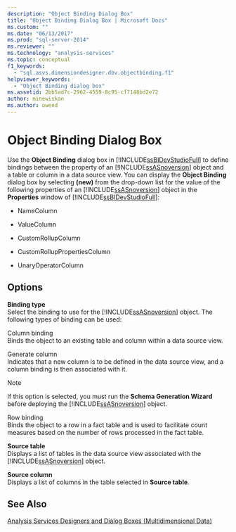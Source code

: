 ```yaml
---
description: "Object Binding Dialog Box"
title: "Object Binding Dialog Box | Microsoft Docs"
ms.custom: ""
ms.date: "06/13/2017"
ms.prod: "sql-server-2014"
ms.reviewer: ""
ms.technology: "analysis-services"
ms.topic: conceptual
f1_keywords: 
  - "sql.asvs.dimensiondesigner.dbv.objectbinding.f1"
helpviewer_keywords: 
  - "Object Binding dialog box"
ms.assetid: 2bb5ad7c-2962-4559-8c95-cf7148bd2e72
author: minewiskan
ms.author: owend
---
```

# Object Binding Dialog Box
  Use the **Object Binding** dialog box in [!INCLUDE[ssBIDevStudioFull](../includes/ssbidevstudiofull-md.md)] to define bindings between the property of an [!INCLUDE[ssASnoversion](../includes/ssasnoversion-md.md)] object and a table or column in a data source view. You can display the **Object Binding** dialog box by selecting **(new)** from the drop-down list for the value of the following properties of an [!INCLUDE[ssASnoversion](../includes/ssasnoversion-md.md)] object in the **Properties** window of [!INCLUDE[ssBIDevStudioFull](../includes/ssbidevstudiofull-md.md)]:  
  
-   NameColumn  
  
-   ValueColumn  
  
-   CustomRollupColumn  
  
-   CustomRollupPropertiesColumn  
  
-   UnaryOperatorColumn  
  
## Options  
 **Binding type**  
 Select the binding to use for the [!INCLUDE[ssASnoversion](../includes/ssasnoversion-md.md)] object. The following types of binding can be used:  
  
 Column binding  
 Binds the object to an existing table and column within a data source view.  
  
 Generate column  
 Indicates that a new column is to be defined in the data source view, and a column binding is then associated with it.  
  
> [!NOTE]  
>  If this option is selected, you must run the **Schema Generation Wizard** before deploying the [!INCLUDE[ssASnoversion](../includes/ssasnoversion-md.md)] object.  
  
 Row binding  
 Binds the object to a row in a fact table and is used to facilitate count measures based on the number of rows processed in the fact table.  
  
 **Source table**  
 Displays a list of tables in the data source view associated with the [!INCLUDE[ssASnoversion](../includes/ssasnoversion-md.md)] object.  
  
 **Source column**  
 Displays a list of columns in the table selected in **Source table**.  
  
## See Also  
 [Analysis Services Designers and Dialog Boxes &#40;Multidimensional Data&#41;](analysis-services-designers-and-dialog-boxes-multidimensional-data.md)  
  
  
